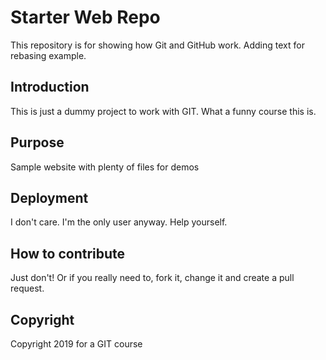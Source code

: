 # Starter Web Repo

This repository is for showing how Git and GitHub work. Adding text for rebasing example.

## Introduction

This is just a dummy project to work with GIT. What a funny course this is.

## Purpose

Sample website with plenty of files for demos

## Deployment

I don't care. I'm the only user anyway. Help yourself.

## How to contribute

Just don't!
Or if you really need to, fork it, change it and create a pull request.

## Copyright

Copyright 2019 for a GIT course
